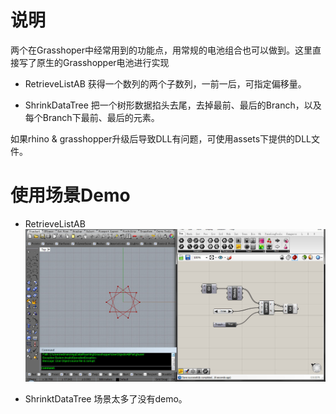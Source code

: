 # 说明

两个在Grasshoper中经常用到的功能点，用常规的电池组合也可以做到。这里直接写了原生的Grasshopper电池进行实现

- RetrieveListAB
获得一个数列的两个子数列，一前一后，可指定偏移量。

- ShrinkDataTree
把一个树形数据掐头去尾，去掉最前、最后的Branch，以及每个Branch下最前、最后的元素。


如果rhino & grasshopper升级后导致DLL有问题，可使用assets下提供的DLL文件。

# 使用场景Demo
- RetrieveListAB
![](demo/GH_ListAB/example1.jpg)

- ShrinktDataTree
场景太多了没有demo。

